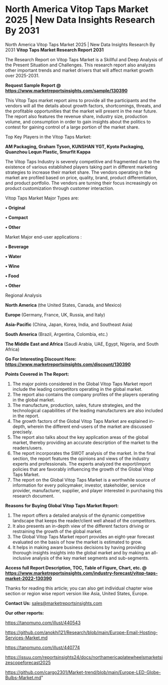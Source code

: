 # North America Vitop Taps Market 2025 | New Data Insights Research By 2031
 North America Vitop Taps Market 2025 | New Data Insights Research By 2031
<strong>Vitop Taps Market Research Report 2031</strong>

The Research Report on Vitop Taps Market is a Skillful and Deep Analysis of the Present Situation and Challenges. This research report also analyzes other important trends and market drivers that will affect market growth over 2025-2031.

<strong>Request Sample Report @ <a href=https://www.marketreportsinsights.com/sample/130390>https://www.marketreportsinsights.com/sample/130390</a></strong>

This Vitop Taps market report aims to provide all the participants and the vendors will all the details about growth factors, shortcomings, threats, and the profitable opportunities that the market will present in the near future. The report also features the revenue share, industry size, production volume, and consumption in order to gain insights about the politics to contest for gaining control of a large portion of the market share.

Top Key Players in the Vitop Taps Market:

<strong>AM Packaging, Graham Tyson, KUNSHAN YGT, Kyoto Packaging, Quanzhou Lequn Plastic, Smurfit Kappa</strong>

The Vitop Taps Industry is severely competitive and fragmented due to the existence of various established players taking part in different marketing strategies to increase their market share. The vendors operating in the market are profiled based on price, quality, brand, product differentiation, and product portfolio. The vendors are turning their focus increasingly on product customization through customer interaction.

Vitop Taps Market Major Types are:

<strong>• Original

• Compact

• Other</strong>

Market Major end-user applications :

<strong>• Beverage

• Water

• Wine

• Food

• Other</strong>

Regional Analysis

</u><strong><b>North America</b></strong> (the United States, Canada, and Mexico)

<strong><b>Europe </b></strong>(Germany, France, UK, Russia, and Italy)

<strong><b>Asia-Pacific</b></strong> (China, Japan, Korea, India, and Southeast Asia)

<strong><b>South America</b></strong> (Brazil, Argentina, Colombia, etc.)

<strong><b>The Middle East and Africa</b></strong> (Saudi Arabia, UAE, Egypt, Nigeria, and South Africa)

<strong>Go For Interesting Discount Here: <a href=https://www.marketreportsinsights.com/discount/130390>https://www.marketreportsinsights.com/discount/130390</a></strong>

<strong>Points Covered in The Report:</strong>
<ol>
  <li>The major points considered in the Global Vitop Taps Market report include the leading competitors operating in the global market.</li>
  <li>The report also contains the company profiles of the players operating in the global market.</li>
  <li>The manufacture, production, sales, future strategies, and the technological capabilities of the leading manufacturers are also included in the report.</li>
  <li>The growth factors of the Global Vitop Taps Market are explained in-depth, wherein the different end-users of the market are discussed precisely.</li>
  <li>The report also talks about the key application areas of the global market, thereby providing an accurate description of the market to the readers/users.</li>
  <li>The report incorporates the SWOT analysis of the market. In the final section, the report features the opinions and views of the industry experts and professionals. The experts analyzed the export/import policies that are favorably influencing the growth of the Global Vitop Taps Market.</li>
  <li>The report on the Global Vitop Taps Market is a worthwhile source of information for every policymaker, investor, stakeholder, service provider, manufacturer, supplier, and player interested in purchasing this research document.</li>
</ol>
<strong>Reasons for Buying Global Vitop Taps Market Report:</strong>

<ol>
  <li>The report offers a detailed analysis of the dynamic competitive landscape that keeps the reader/client well ahead of the competitors.</li>
  <li>It also presents an in-depth view of the different factors driving or restraining the growth of the global market.</li>
  <li>The Global Vitop Taps Market report provides an eight-year forecast evaluated on the basis of how the market is estimated to grow.</li>
  <li>It helps in making aware business decisions by having providing thorough insights insights into the global market and by making an all-inclusive analysis of the key market segments and sub-segments.</li>
</ol>
<strong>Access full Report Description, TOC, Table of Figure, Chart, etc. @ <a href=https://www.marketreportsinsights.com/industry-forecast/vitop-taps-market-2022-130390>https://www.marketreportsinsights.com/industry-forecast/vitop-taps-market-2022-130390</a></strong>


Thanks for reading this article; you can also get individual chapter wise section or region wise report version like Asia, United States, Europe.

<strong>Contact Us:</strong>
sales@marketreportsinsights.com

<strong>Our other reports:</strong>

<a href=https://tanomuno.com/illust/440543>https://tanomuno.com/illust/440543</a>

<a href=https://github.com/anokhi121/Research/blob/main/Europe-Email-Hosting-Services-Market.md>https://github.com/anokhi121/Research/blob/main/Europe-Email-Hosting-Services-Market.md</a>

<a href=https://tanomuno.com/illust/440774>https://tanomuno.com/illust/440774</a>

<a href=https://issuu.com/reportsinsights24/docs/northamericaplatewheelsmarketsizescopeforecast2025>https://issuu.com/reportsinsights24/docs/northamericaplatewheelsmarketsizescopeforecast2025</a>

<a href=https://github.com/cargo2301/Market-trend/blob/main/Europe-LED-Globe-Bulbs-Market.md>https://github.com/cargo2301/Market-trend/blob/main/Europe-LED-Globe-Bulbs-Market.md</a>"
